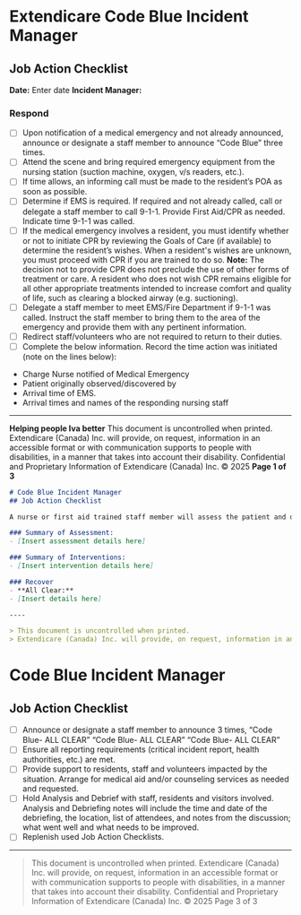 # Extendicare Code Blue Incident Manager
## Job Action Checklist

**Date:** Enter date
**Incident Manager:**

### Respond
- [ ] Upon notification of a medical emergency and not already announced, announce or designate a staff member to announce “Code Blue” three times.
- [ ] Attend the scene and bring required emergency equipment from the nursing station (suction machine, oxygen, v/s readers, etc.).
- [ ] If time allows, an informing call must be made to the resident’s POA as soon as possible.
- [ ] Determine if EMS is required. If required and not already called, call or delegate a staff member to call 9-1-1. Provide First Aid/CPR as needed.
Indicate time 9-1-1 was called.
- [ ] If the medical emergency involves a resident, you must identify whether or not to initiate CPR by reviewing the Goals of Care (if available) to determine the resident’s wishes.
When a resident's wishes are unknown, you must proceed with CPR if you are trained to do so.
**Note:** The decision not to provide CPR does not preclude the use of other forms of treatment or care. A resident who does not wish CPR remains eligible for all other appropriate treatments intended to increase comfort and quality of life, such as clearing a blocked airway (e.g. suctioning).
- [ ] Delegate a staff member to meet EMS/Fire Department if 9-1-1 was called. Instruct the staff member to bring them to the area of the emergency and provide them with any pertinent information.
- [ ] Redirect staff/volunteers who are not required to return to their duties.
- [ ] Complete the below information.
Record the time action was initiated (note on the lines below):
- Charge Nurse notified of Medical Emergency
- Patient originally observed/discovered by
- Arrival time of EMS.
- Arrival times and names of the responding nursing staff

----

**Helping people Iva better**
This document is uncontrolled when printed.
Extendicare (Canada) Inc. will provide, on request, information in an accessible format or with communication supports to people with disabilities, in a manner that takes into account their disability. Confidential and Proprietary Information of Extendicare (Canada) Inc. © 2025
**Page 1 of 3**

```markdown
# Code Blue Incident Manager
## Job Action Checklist

A nurse or first aid trained staff member will assess the patient and determine what interventions are required.

### Summary of Assessment:
- [Insert assessment details here]

### Summary of Interventions:
- [Insert intervention details here]

### Recover
- **All Clear:**
- [Insert details here]

----

> This document is uncontrolled when printed.
> Extendicare (Canada) Inc. will provide, on request, information in an accessible format or with communication supports to people with disabilities, in a manner that takes into account their disability. Confidential and Proprietary Information of Extendicare (Canada) Inc. © 2025
```

# Code Blue Incident Manager
## Job Action Checklist

- [ ] Announce or designate a staff member to announce 3 times,
“Code Blue- ALL CLEAR”
“Code Blue- ALL CLEAR”
“Code Blue- ALL CLEAR”
- [ ] Ensure all reporting requirements (critical incident report, health authorities, etc.) are met.
- [ ] Provide support to residents, staff and volunteers impacted by the situation. Arrange for medical aid and/or counseling services as needed and requested.
- [ ] Hold Analysis and Debrief with staff, residents and visitors involved.
Analysis and Debriefing notes will include the time and date of the debriefing, the location, list of attendees, and notes from the discussion; what went well and what needs to be improved.
- [ ] Replenish used Job Action Checklists.

----

> This document is uncontrolled when printed.
> Extendicare (Canada) Inc. will provide, on request, information in an accessible format or with communication supports to people with disabilities, in a manner that takes into account their disability. Confidential and Proprietary Information of Extendicare (Canada) Inc. © 2025
> Page 3 of 3